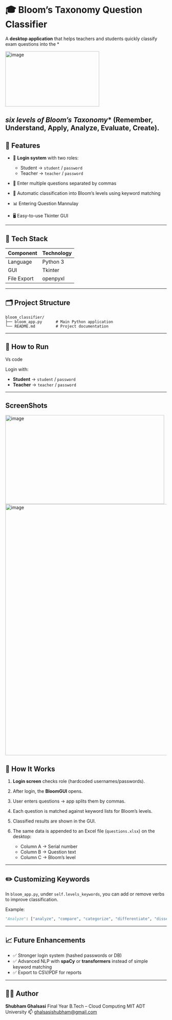 # 🎓 Bloom’s Taxonomy Question Classifier

A **desktop application** that helps teachers and students quickly classify exam questions into the *

<img width="293" height="172" alt="image" src="https://github.com/user-attachments/assets/65cc4b25-1fd4-43d2-a074-820b897d16b6" />

*six levels of Bloom’s Taxonomy** (Remember, Understand, Apply, Analyze, Evaluate, Create).
---

## 📌 Features

* 🔑 **Login system** with two roles:

  * Student → `student` / `password`
  * Teacher → `teacher` / `password`
* 📝 Enter multiple questions separated by commas
* 🧠 Automatic classification into Bloom’s levels using keyword matching
* 📊 Entering Question Mannulay 
* 🖥️ Easy-to-use Tkinter GUI

---

## 🧰 Tech Stack

| Component   | Technology                       |
| ----------- | -------------------------------- |
| Language    | Python 3                         |
| GUI         | Tkinter                          |
| File Export | openpyxl                         |

---

## 🗂 Project Structure

```
bloom_classifier/
├── bloom_app.py      # Main Python application
└── README.md         # Project documentation
```

---

## 🚀 How to Run

Vs code 

Login with:

* **Student** → `student` / `password`
* **Teacher** → `teacher` / `password`

---
## ScreenShots 
<img width="496" height="277" alt="image" src="https://github.com/user-attachments/assets/e14c1f69-edd7-4952-8b39-4ad4aa0b6ae0" />
<img width="746" height="782" alt="image" src="https://github.com/user-attachments/assets/fc84223d-b7c4-4541-bc43-b7328308b9ab" />




## 🧠 How It Works

1. **Login screen** checks role (hardcoded usernames/passwords).
2. After login, the **BloomGUI** opens.
3. User enters questions → app splits them by commas.
4. Each question is matched against keyword lists for Bloom’s levels.
5. Classified results are shown in the GUI.
6. The same data is appended to an Excel file (`questions.xlsx`) on the desktop:

   * Column A → Serial number
   * Column B → Question text
   * Column C → Bloom’s level

---

## ✏️ Customizing Keywords

In `bloom_app.py`, under `self.levels_keywords`, you can add or remove verbs to improve classification.

Example:

```python
"Analyze": ["analyze", "compare", "categorize", "differentiate", "dissect"]
```

---

## 📈 Future Enhancements

* ✅ Stronger login system (hashed passwords or DB)
* ✅ Advanced NLP with **spaCy** or **transformers** instead of simple keyword matching
* ✅ Export to CSV/PDF for reports

---

## 👨‍💻 Author

**Shubham Ghalsasi**
Final Year B.Tech – Cloud Computing
MIT ADT University
📫 [ghalsasishubham@gmail.com](mailto:ghalsasishubham@gmail.com)

